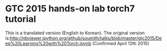 # GTC 2015 hands-on lab torch7 tutorial
This is a translated version (English to Korean). The original version is:http://nbviewer.ipython.org/github/soumith/talks/blob/master/gtc2015/Deep%20Learning%20with%20Torch.ipynb (Confirmed April 12th 2015)
